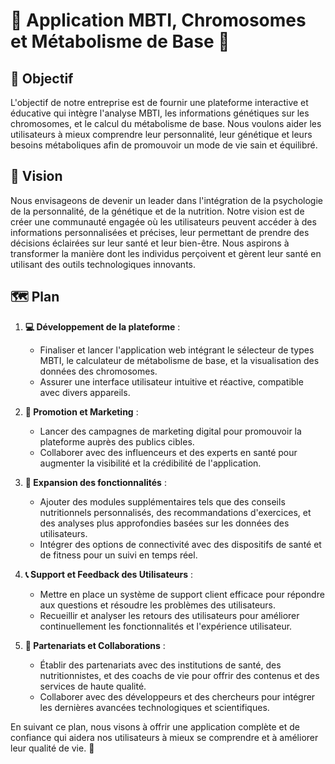 # 🌟 Application MBTI, Chromosomes et Métabolisme de Base 🌟

## 🎯 Objectif
L'objectif de notre entreprise est de fournir une plateforme interactive et éducative qui intègre l'analyse MBTI, les informations génétiques sur les chromosomes, et le calcul du métabolisme de base. Nous voulons aider les utilisateurs à mieux comprendre leur personnalité, leur génétique et leurs besoins métaboliques afin de promouvoir un mode de vie sain et équilibré.

## 👀 Vision
Nous envisageons de devenir un leader dans l'intégration de la psychologie de la personnalité, de la génétique et de la nutrition. Notre vision est de créer une communauté engagée où les utilisateurs peuvent accéder à des informations personnalisées et précises, leur permettant de prendre des décisions éclairées sur leur santé et leur bien-être. Nous aspirons à transformer la manière dont les individus perçoivent et gèrent leur santé en utilisant des outils technologiques innovants.

## 🗺️ Plan
1. **💻 Développement de la plateforme** :
   - Finaliser et lancer l'application web intégrant le sélecteur de types MBTI, le calculateur de métabolisme de base, et la visualisation des données des chromosomes.
   - Assurer une interface utilisateur intuitive et réactive, compatible avec divers appareils.

2. **📣 Promotion et Marketing** :
   - Lancer des campagnes de marketing digital pour promouvoir la plateforme auprès des publics cibles.
   - Collaborer avec des influenceurs et des experts en santé pour augmenter la visibilité et la crédibilité de l'application.

3. **🔧 Expansion des fonctionnalités** :
   - Ajouter des modules supplémentaires tels que des conseils nutritionnels personnalisés, des recommandations d'exercices, et des analyses plus approfondies basées sur les données des utilisateurs.
   - Intégrer des options de connectivité avec des dispositifs de santé et de fitness pour un suivi en temps réel.

4. **📞 Support et Feedback des Utilisateurs** :
   - Mettre en place un système de support client efficace pour répondre aux questions et résoudre les problèmes des utilisateurs.
   - Recueillir et analyser les retours des utilisateurs pour améliorer continuellement les fonctionnalités et l'expérience utilisateur.

5. **🤝 Partenariats et Collaborations** :
   - Établir des partenariats avec des institutions de santé, des nutritionnistes, et des coachs de vie pour offrir des contenus et des services de haute qualité.
   - Collaborer avec des développeurs et des chercheurs pour intégrer les dernières avancées technologiques et scientifiques.

En suivant ce plan, nous visons à offrir une application complète et de confiance qui aidera nos utilisateurs à mieux se comprendre et à améliorer leur qualité de vie. 🌿
